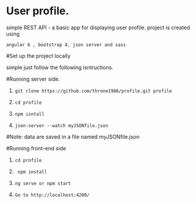 #  User profile.
simple REST API - a basic app for displaying user profile.
project is created using 
```
angular 6 , bootstrap 4, json server and sass
```

#Set up the project locally

simple just follow  the following isntructions.


#Running server side.

1. `git clone https://github.com/throne1986/profile.git profile`

2. `cd profile`

3. `npm isntall`

4. `json-server --watch myJSONfile.json`

#Note: data are saved in a file named myJSONfile.json

 #Running front-end side
 
 1. `cd profile`
 
 2. ` npm install`

 3. `ng serve or npm start `
 
 4. `Go to http://localhost:4200/`
 
